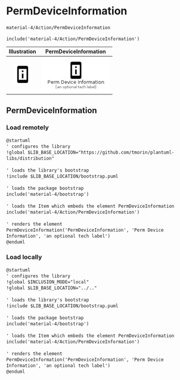 # PermDeviceInformation


```text
material-4/Action/PermDeviceInformation
```

```text
include('material-4/Action/PermDeviceInformation')
```



| Illustration | PermDeviceInformation |
| :---: | :---: |
| ![illustration for Illustration](../../material-4/Action/PermDeviceInformation.png) | ![illustration for PermDeviceInformation](../../material-4/Action/PermDeviceInformation.Local.png) |




## PermDeviceInformation

### Load remotely
```plantuml
@startuml
' configures the library
!global $LIB_BASE_LOCATION="https://github.com/tmorin/plantuml-libs/distribution"

' loads the library's bootstrap
!include $LIB_BASE_LOCATION/bootstrap.puml

' loads the package bootstrap
include('material-4/bootstrap')

' loads the Item which embeds the element PermDeviceInformation
include('material-4/Action/PermDeviceInformation')

' renders the element
PermDeviceInformation('PermDeviceInformation', 'Perm Device Information', 'an optional tech label')
@enduml
```

### Load locally
```plantuml
@startuml
' configures the library
!global $INCLUSION_MODE="local"
!global $LIB_BASE_LOCATION="../.."

' loads the library's bootstrap
!include $LIB_BASE_LOCATION/bootstrap.puml

' loads the package bootstrap
include('material-4/bootstrap')

' loads the Item which embeds the element PermDeviceInformation
include('material-4/Action/PermDeviceInformation')

' renders the element
PermDeviceInformation('PermDeviceInformation', 'Perm Device Information', 'an optional tech label')
@enduml
```

